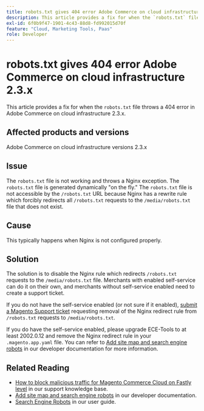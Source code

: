 ```yaml
---
title: robots.txt gives 404 error Adobe Commerce on cloud infrastructure 2.3.x
description: This article provides a fix for when the `robots.txt` file throws a 404 error in Adobe Commerce on cloud infrastructure 2.3.x.
exl-id: 6f0b9f47-1901-4c43-88d8-fd992015d70f
feature: "Cloud, Marketing Tools, Paas"
role: Developer
---
```

# robots.txt gives 404 error Adobe Commerce on cloud infrastructure 2.3.x

This article provides a fix for when the `robots.txt` file throws a 404 error in Adobe Commerce on cloud infrastructure 2.3.x.

## Affected products and versions

Adobe Commerce on cloud infrastructure versions 2.3.x

## Issue

The `robots.txt` file is not working and throws a Nginx exception. The `robots.txt` file is generated dynamically "on the fly." The `robots.txt` file is not accessible by the `/robots.txt` URL because Nginx has a rewrite rule which forcibly redirects all `/robots.txt` requests to the `/media/robots.txt` file that does not exist.

## Cause

This typically happens when Nginx is not configured properly.

## Solution

The solution is to disable the Nginx rule which redirects `/robots.txt` requests to the `/media/robots.txt` file. Merchants with enabled self-service can do it on their own, and merchants without self-service enabled need to create a support ticket.

If you do not have the self-service enabled (or not sure if it enabled), [submit a Magento Support ticket](/help/help-center-guide/help-center/magento-help-center-user-guide.md#submit-ticket) requesting removal of the Nginx redirect rule from `/robots.txt` requests to `/media/robots.txt`.

If you do have the self-service enabled, please upgrade ECE-Tools to at least 2002.0.12 and remove the Nginx redirect rule in your `.magento.app.yaml` file. You can refer to [Add site map and search engine robots](https://devdocs.magento.com/cloud/trouble/robots-sitemap.html) in our developer documentation for more information.

## Related Reading

* [How to block malicious traffic for Magento Commerce Cloud on Fastly level](/help/how-to/general/block-malicious-traffic-for-magento-commerce-on-fastly-level.md) in our support knowledge base.
* [Add site map and search engine robots](https://devdocs.magento.com/cloud/trouble/robots-sitemap.html) in our developer documentation.
* [Search Engine Robots](https://experienceleague.adobe.com/docs/commerce-admin/marketing/seo/seo-overview.html#search-engine-robots) in our user guide.
